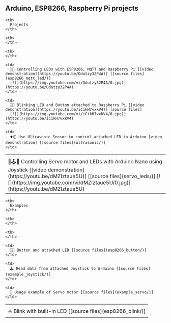 ## Arduino, ESP8266, Raspberry Pi projects

<table>
  <tr>
    <th>
    </th>

    <th>
      Projects
    </th>

    <th>
    </th>

    <th>
    </th>
  </tr>

  <tr>
    <td>
      📡🕹🚨 Controlling Servo motor and LEDs with Arduino Nano using Joystick [[video demonstration](https://youtu.be/dMZIztaue5U)] [[source files](servo_leds/)]
      [![](https://img.youtube.com/vi/dMZIztaue5U/0.jpg)](https://youtu.be/dMZIztaue5U)
    </td>

    <td>
      🚥🔘 Controlling LEDs with ESP8266, MQTT and Raspberry Pi [[video demonstration](https://youtu.be/Odutzy32P4A)] [[source files](esp8266_mqtt_led/)]
      [![](https://img.youtube.com/vi/Odutzy32P4A/0.jpg)](https://youtu.be/Odutzy32P4A)
    </td>

    <td>
      🚨🔘 Blinking LED and Button attached to Raspberry Pi [[video demonstration](https://youtu.be/iCikH7vxkV4)] [source files]
      [![](https://img.youtube.com/vi/iCikH7vxkV4/0.jpg)](https://youtu.be/iCikH7vxkV4)
    </td>

    <td>
      🔊🚨 Use Ultrasonic Sensor to control attached LED to Arduino [video demonstration] [[source files](ultrasonic/)]
    </td>
  </tr>
</table>

<table>
  <tr>
    <th>
    </th>

    <th>
      Examples
    </th>

    <th>
    </th>

    <th>
    </th>
  </tr>

  <tr>
    <td>
      ✳️ Blink with built-in LED [[source files](esp8266_blink/)]
    </td>

    <td>
      🚨🔘 Button and attached LED [[source files](esp8266_button/)]
    </td>

    <td>
      🕹 Read data from attached Joystick to Arduino [[source files](example_joystick/)]
    </td>

    <td>
      📡 Usage example of Servo motor [[source files](example_servo/)]
    </td>
  </tr>
</table>
